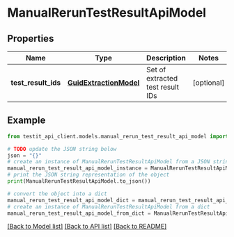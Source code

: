# ManualRerunTestResultApiModel


## Properties

Name | Type | Description | Notes
------------ | ------------- | ------------- | -------------
**test_result_ids** | [**GuidExtractionModel**](GuidExtractionModel.md) | Set of extracted test result IDs | [optional] 

## Example

```python
from testit_api_client.models.manual_rerun_test_result_api_model import ManualRerunTestResultApiModel

# TODO update the JSON string below
json = "{}"
# create an instance of ManualRerunTestResultApiModel from a JSON string
manual_rerun_test_result_api_model_instance = ManualRerunTestResultApiModel.from_json(json)
# print the JSON string representation of the object
print(ManualRerunTestResultApiModel.to_json())

# convert the object into a dict
manual_rerun_test_result_api_model_dict = manual_rerun_test_result_api_model_instance.to_dict()
# create an instance of ManualRerunTestResultApiModel from a dict
manual_rerun_test_result_api_model_from_dict = ManualRerunTestResultApiModel.from_dict(manual_rerun_test_result_api_model_dict)
```
[[Back to Model list]](../README.md#documentation-for-models) [[Back to API list]](../README.md#documentation-for-api-endpoints) [[Back to README]](../README.md)


